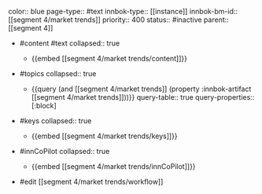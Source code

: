 color:: blue
page-type:: #text
innbok-type:: [[instance]]
innbok-bm-id:: [[segment 4/market trends]]
priority:: 400
status:: #inactive
parent:: [[segment 4]]

- #content #text
  collapsed:: true
	- {{embed [[segment 4/market trends/content]]}}
- #topics
   collapsed:: true
    - {{query (and [[segment 4/market trends]] (property :innbok-artifact [[segment 4/market trends]]))}}
      query-table:: true
      query-properties:: [:block]
- #keys
  collapsed:: true
	- {{embed [[segment 4/market trends/keys]]}}
- #innCoPilot
   collapsed:: true
	 - {{embed [[segment 4/market trends/innCoPilot]]}}

- #edit [[segment 4/market trends/workflow]]

